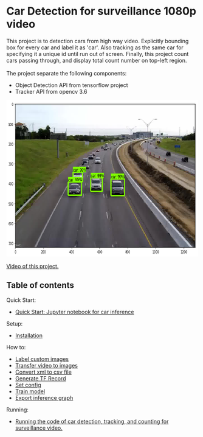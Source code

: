 # Car Detection for surveillance 1080p video
This project is to detection cars from high way video.
Explicitly bounding box for every car and label it as 'car'.
Also tracking as the same car for specifying it a unique id until run out of screen.
Finally, this project count cars passing through,
and display total count number on top-left region.
<br><br>
The project separate the following components:
- Object Detection API from tensorflow project
- Tracker API from opencv 3.6


<p align="center">
  <img src="doc/img/img.png" width=713 height=411>
</p>


[Video of this project.](https://www.youtube.com/watch?v=2yF5Bz_R6DI&feature=youtu.be)


## Table of contents
Quick Start:

* <a href='car_detection.ipynb'>
  Quick Start: Jupyter notebook for car inference</a><br>

Setup:

* <a href='doc/installation.md'>Installation</a><br>

How to:

* <a href='doc/labelimg.md'>Label custom images</a><br>
* <a href='doc/transfer_video_to_images.md'>Transfer video to images</a><br>
* <a href='doc/xml_to_csv.md'>Convert xml to csv file</a><br>
* <a href='doc/generate_tfrecord.md'>Generate TF Record</a><br>
* <a href='doc/config_setting.md'>Set config</a><br>
* <a href='doc/train.md'>Train model</a><br>
* <a href='doc/export_inference_graph.md'>Export inference graph</a><br>


Running:

* <a href='doc/car_detection_for_video.md'>
        Running the code of car detection, tracking, and counting for surveillance video.</a><br>

